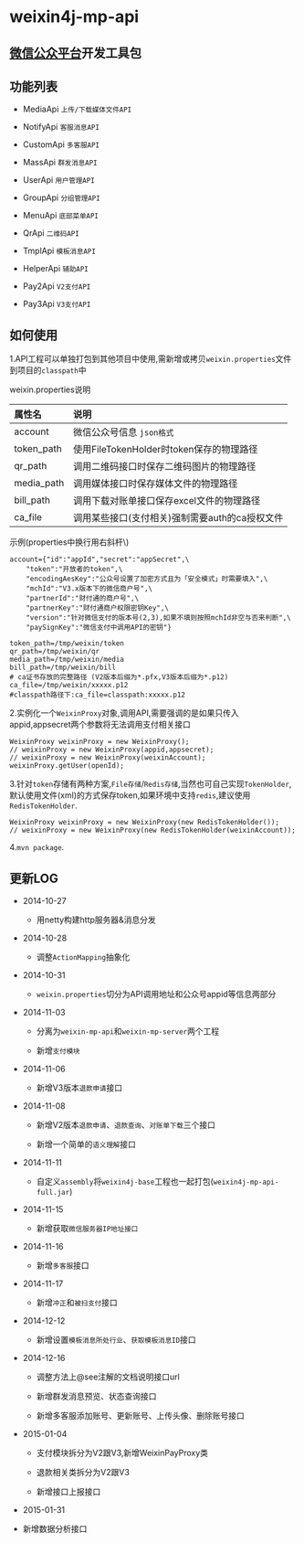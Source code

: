 weixin4j-mp-api
===============

[微信公众平台](http://mp.weixin.qq.com/wiki)开发工具包
----------------------------------------------------

功能列表
-------

* MediaApi `上传/下载媒体文件API`

* NotifyApi `客服消息API`

* CustomApi `多客服API`

* MassApi `群发消息API`

* UserApi `用户管理API`

* GroupApi `分组管理API`

* MenuApi `底部菜单API`

* QrApi `二维码API`

* TmplApi `模板消息API`

* HelperApi `辅助API`

* Pay2Api `V2支付API`
  
* Pay3Api `V3支付API`

如何使用
--------
1.API工程可以单独打包到其他项目中使用,需新增或拷贝`weixin.properties`文件到项目的`classpath`中

weixin.properties说明

| 属性名       |       说明      |
| :---------- | :-------------- |
| account     | 微信公众号信息 `json格式`  |
| token_path  | 使用FileTokenHolder时token保存的物理路径 |
| qr_path     | 调用二维码接口时保存二维码图片的物理路径 |
| media_path  | 调用媒体接口时保存媒体文件的物理路径 |
| bill_path   | 调用下载对账单接口保存excel文件的物理路径 |
| ca_file     | 调用某些接口(支付相关)强制需要auth的ca授权文件 |

示例(properties中换行用右斜杆\\)

	account={"id":"appId","secret":"appSecret",\
		"token":"开放者的token",\
		"encodingAesKey":"公众号设置了加密方式且为「安全模式」时需要填入",\
		"mchId":"V3.x版本下的微信商户号",\
		"partnerId":"财付通的商户号",\
		"partnerKey":"财付通商户权限密钥Key",\
		"version":"针对微信支付的版本号(2,3),如果不填则按照mchId非空与否来判断",\
		"paySignKey":"微信支付中调用API的密钥"}
	
	token_path=/tmp/weixin/token
	qr_path=/tmp/weixin/qr
	media_path=/tmp/weixin/media
	bill_path=/tmp/weixin/bill
	# ca证书存放的完整路径 (V2版本后缀为*.pfx,V3版本后缀为*.p12)
	ca_file=/tmp/weixin/xxxxx.p12
	#classpath路径下:ca_file=classpath:xxxxx.p12

2.实例化一个`WeixinProxy`对象,调用API,需要强调的是如果只传入appid,appsecret两个参数将无法调用支付相关接口

    WeixinProxy weixinProxy = new WeixinProxy();
    // weixinProxy = new WeixinProxy(appid,appsecret);
    // weixinProxy = new WeixinProxy(weixinAccount);
    weixinProxy.getUser(openId);

3.针对`token`存储有两种方案,`File存储`/`Redis存储`,当然也可自己实现`TokenHolder`,默认使用文件(xml)的方式保存token,如果环境中支持`redis`,建议使用`RedisTokenHolder`.

    WeixinProxy weixinProxy = new WeixinProxy(new RedisTokenHolder());
    // weixinProxy = new WeixinProxy(new RedisTokenHolder(weixinAccount));
    
4.`mvn package`.
	
更新LOG
-------
* 2014-10-27

  + 用netty构建http服务器&消息分发

* 2014-10-28
   
  + 调整`ActionMapping`抽象化
   
* 2014-10-31

  + `weixin.properties`切分为API调用地址和公众号appid等信息两部分
   
* 2014-11-03

  + 分离为`weixin-mp-api`和`weixin-mp-server`两个工程
   
  + 新增`支付模块`

* 2014-11-06
 
  + 新增V3版本`退款申请`接口
  
* 2014-11-08
 
  + 新增V2版本`退款申请`、`退款查询`、`对账单下载`三个接口
  
  + 新增一个简单的`语义理解`接口

* 2014-11-11

  + 自定义`assembly`将`weixin4j-base`工程也一起打包(`weixin4j-mp-api-full.jar`)
 
* 2014-11-15

  + 新增获取`微信服务器IP地址接口`
  
* 2014-11-16

  + 新增`多客服`接口
 
* 2014-11-17

  + 新增`冲正`和`被扫支付`接口
  
* 2014-12-12

  + 新增设置`模板消息所处行业`、`获取模板消息ID`接口
  
* 2014-12-16

  + 调整方法上@see注解的文档说明接口url
  
  + 新增群发消息预览、状态查询接口
  
  + 新增多客服添加账号、更新账号、上传头像、删除账号接口
  
* 2015-01-04

  + 支付模块拆分为V2跟V3,新增WeixinPayProxy类
  
  + 退款相关类拆分为V2跟V3
  
  + 新增接口上报接口
  
 * 2015-01-31
  
  + 新增数据分析接口